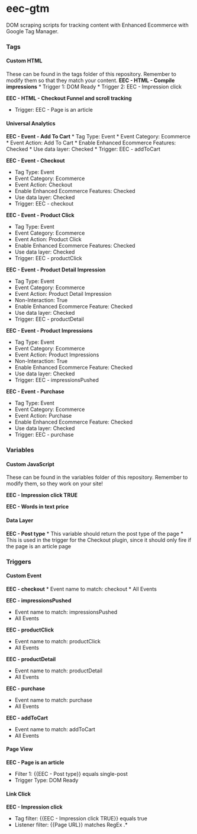 eec-gtm
=======

DOM scraping scripts for tracking content with Enhanced Ecommerce with Google Tag Manager.

<h3>Tags</h3>

<h4>Custom HTML</h4>
These can be found in the tags folder of this repository. Remember to modify them so that they match your content.
<strong>EEC - HTML - Compile impressions</strong>
* Trigger 1: DOM Ready
* Trigger 2: EEC - Impression click

<strong>EEC - HTML - Checkout Funnel and scroll tracking</strong>
* Trigger: EEC - Page is an article

<h4>Universal Analytics</h4>
<strong>EEC - Event - Add To Cart</strong>
* Tag Type: Event
* Event Category: Ecommerce
* Event Action: Add To Cart
* Enable Enhanced Ecommerce Features: Checked
* Use data layer: Checked
* Trigger: EEC - addToCart

<strong>EEC - Event - Checkout</strong>
* Tag Type: Event
* Event Category: Ecommerce
* Event Action: Checkout
* Enable Enhanced Ecommerce Features: Checked
* Use data layer: Checked
* Trigger: EEC - checkout

<strong>EEC - Event - Product Click</strong>
* Tag Type: Event
* Event Category: Ecommerce
* Event Action: Product Click
* Enable Enhanced Ecommerce Features: Checked
* Use data layer: Checked
* Trigger: EEC - productClick

<strong>EEC - Event - Product Detail Impression</strong>
* Tag Type: Event
* Event Category: Ecommerce
* Event Action: Product Detail Impression
* Non-Interaction: True
* Enable Enhanced Ecommerce Feature: Checked
* Use data layer: Checked
* Trigger: EEC - productDetail

<strong>EEC - Event - Product Impressions</strong>
* Tag Type: Event
* Event Category: Ecommerce
* Event Action: Product Impressions
* Non-Interaction: True
* Enable Enhanced Ecommerce Feature: Checked
* Use data layer: Checked
* Trigger: EEC - impressionsPushed

<strong>EEC - Event - Purchase</strong>
* Tag Type: Event
* Event Category: Ecommerce
* Event Action: Purchase
* Enable Enhanced Ecommerce Feature: Checked
* Use data layer: Checked
* Trigger: EEC - purchase

<h3>Variables</h3>

<h4>Custom JavaScript</h4>
These can be found in the variables folder of this repository. Remember to modify them, so they work on your site!

<strong>EEC - Impression click TRUE</strong>

<strong>EEC - Words in text price</strong>

<h4>Data Layer</h4>
<strong>EEC - Post type</strong>
* This variable should return the post type of the page
* This is used in the trigger for the Checkout plugin, since it should only fire if the page is an article page

<h3>Triggers</h3>

<h4>Custom Event</h4>
<strong>EEC - checkout</strong>
* Event name to match: checkout
* All Events
 
<strong>EEC - impressionsPushed</strong>
* Event name to match: impressionsPushed
* All Events

<strong>EEC - productClick</strong>
* Event name to match: productClick
* All Events

<strong>EEC - productDetail</strong>
* Event name to match: productDetail
* All Events

<strong>EEC - purchase</strong>
* Event name to match: purchase
* All Events

<strong>EEC - addToCart</strong>
* Event name to match: addToCart
* All Events
 
<h4>Page View</h4>

<strong>EEC - Page is an article</strong>
* Filter 1: {{EEC - Post type}} equals single-post
* Trigger Type: DOM Ready

<h4>Link Click</h4>

<strong>EEC - Impression click</strong>
* Tag filter: {{EEC - Impression click TRUE}} equals true
* Listener filter: {{Page URL}} matches RegEx .*

